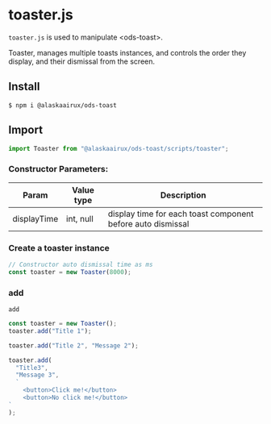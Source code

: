 # toaster.js

`toaster.js` is used to manipulate \<ods-toast>.

Toaster, manages multiple toasts instances, and controls the order they display, and their dismissal from the screen.

## Install

```shell
$ npm i @alaskaairux/ods-toast
```

## Import

```javascript
import Toaster from "@alaskaairux/ods-toast/scripts/toaster";
```

### Constructor Parameters:

| Param       | Value type | Description                                                 |
| ----------- | ---------- | ----------------------------------------------------------- |
| displayTime | int, null  | display time for each toast component before auto dismissal |

### Create a toaster instance

```javascript
// Constructor auto dismissal time as ms
const toaster = new Toaster(8000);
```

### add

`add`

```javascript
const toaster = new Toaster();
toaster.add("Title 1");

toaster.add("Title 2", "Message 2");

toaster.add(
  "Title3",
  "Message 3",
  `
    <button>Click me!</button>
    <button>No click me!</button>
`
);
```
